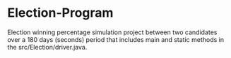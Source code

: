 # Election-Program
Election winning percentage simulation project between two candidates over a 180 days (seconds) period that includes main and static methods in the src/Election/driver.java.
